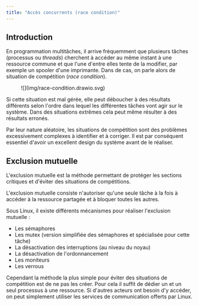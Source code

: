 ```yaml
---
title: "Accès concurrents (race condition)"
---
```


## Introduction

En programmation multitâches, il arrive fréquemment que plusieurs tâches
(processus ou _threads_) cherchent à accéder au même instant à une ressource
commune et que l'une d'entre elles tente de la modifier, par exemple un spooler d'une
imprimante. Dans de cas, on parle alors de situation de compétition (_race
condition_).

<figure markdown>
![](img/race-condition.drawio.svg)
</figure>

Si cette situation est mal gérée, elle peut déboucher à des résultats différents
selon l'ordre dans lequel les différentes tâches vont agir sur le système. Dans
des situations extrêmes cela peut même résulter à des résultats erronés.

Par leur nature aléatoire, les situations de compétition sont des problèmes
excessivement complexes à identifier et à corriger. Il est par conséquent
essentiel d'avoir un excellent design du système avant de le réaliser.

## Exclusion mutuelle

L'exclusion mutuelle est la méthode permettant de protéger les sections
critiques et d'éviter des situations de compétitions.

L'exclusion mutuelle consiste n'autoriser qu'une seule tâche à la fois à
accéder à la ressource partagée et à bloquer toutes les autres.

Sous Linux, il existe différents mécanismes pour réaliser l'exclusion mutuelle :

- Les sémaphores
- Les mutex (version simplifiée des sémaphores et spécialisée pour cette tâche)
- La désactivation des interruptions (au niveau du noyau)
- La désactivation de l'ordonnancement
- Les moniteurs
- Les verrous

Cependant la méthode la plus simple pour éviter des situations de compétition
est de ne pas les créer. Pour cela il suffit de dédier un et un seul processus à
une ressource. Si d'autres acteurs ont besoin d'y accéder, on peut simplement
utiliser les services de communication offerts par Linux.
